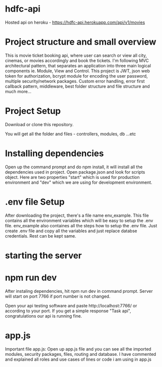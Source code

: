 # hdfc-api
Hosted api on heroku - https://hdfc-api.herokuapp.com/api/v1/movies

# Project structure and small overview
This is movie ticket booking api, where user can search or view all city, cinemas, or movies accordingly and book the tickets. 
I'm following MVC architectural pattern, that separates an application into three main logical components ie. Module, View and Control. 
This project is JWT, json web token for authorization, bcrypt module for encoding the user password, multiple security/network packages.
Custom error handling, error first callback pattern, middleware, best folder structure and file structure and much more...

# Project Setup
Download or clone this repository.

You will get all the folder and files - controllers, modules, db ...etc

# Installing dependencies
Open up the command prompt and do npm install, it will install all the dependencies used in project.
Open package.json and look for scripts object. Here are two properties "start" which is used for production environment and "dev" which we are using for development environment.

# .env file Setup
After downloading the project, there's a file name env_example. This file contains all the environment variables which will be easy to setup the .env file.
env_example also containes all the steps how to setup the .env file. Just create .env file and copy all the variables and just replace databse credentials. Rest can be kept same.

# starting the server
# npm run dev
After instaling dependencies, hit npm run dev in command prompt. Server will start on port 7766 if port number is not changed.

Open your api testing software and paste http://localhost:7766/ or according to your port. If you get a simple response "Task api", congratulations our api is running fine.

# app.js
Important file app.js: Open up app.js file and you can see all the imported modules, security packages, files, routing and database. I have commented and explained all roles and use cases of lines or code i am using in app.js
